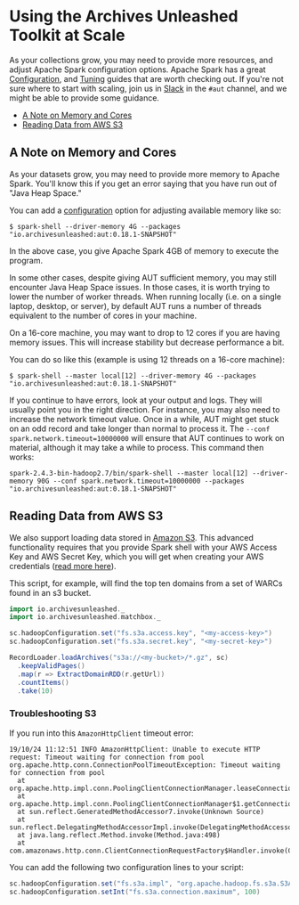 # Using the Archives Unleashed Toolkit at Scale

As your collections grow, you may need to provide more resources, and adjust Apache Spark configuration options. Apache Spark has a great [Configuration](https://spark.apache.org/docs/latest/configuration.html), and [Tuning](https://spark.apache.org/docs/latest/tuning.html) guides that are worth checking out. If you're not sure where to start with scaling, join us in [Slack](slack.archivesunleashed.org) in the `#aut` channel, and we might be able to provide some guidance.

- [A Note on Memory and Cores](#A-Note-on-Memory-and-Cores)
- [Reading Data from AWS S3](#Reading-Data-from-AWS-S3)

## A Note on Memory and Cores

As your datasets grow, you may need to provide more memory to Apache Spark. You'll know this if you get an error saying that you have run out of "Java Heap Space."

You can add a [configuration](https://spark.apache.org/docs/latest/configuration.html) option for adjusting available memory like so:

```shell
$ spark-shell --driver-memory 4G --packages "io.archivesunleashed:aut:0.18.1-SNAPSHOT"
```

In the above case, you give Apache Spark 4GB of memory to execute the program.

In some other cases, despite giving AUT sufficient memory, you may still encounter Java Heap Space issues. In those cases, it is worth trying to lower the number of worker threads. When running locally (i.e. on a single laptop, desktop, or server), by default AUT runs a number of threads equivalent to the number of cores in your machine.

On a 16-core machine, you may want to drop to 12 cores if you are having memory issues. This will increase stability but decrease performance a bit.

You can do so like this (example is using 12 threads on a 16-core machine):

```shell
$ spark-shell --master local[12] --driver-memory 4G --packages "io.archivesunleashed:aut:0.18.1-SNAPSHOT"
```

If you continue to have errors, look at your output and logs. They will usually point you in the right direction. For instance, you may also need to increase the network timeout value. Once in a while, AUT might get stuck on an odd record and take longer than normal to process it. The `--conf spark.network.timeout=10000000` will ensure that AUT continues to work on material, although it may take a while to process. This command then works:

```
spark-2.4.3-bin-hadoop2.7/bin/spark-shell --master local[12] --driver-memory 90G --conf spark.network.timeout=10000000 --packages "io.archivesunleashed:aut:0.18.1-SNAPSHOT"
```

## Reading Data from AWS S3

We also support loading data stored in [Amazon S3](https://aws.amazon.com/s3/). This advanced functionality requires that you provide Spark shell with your AWS Access Key and AWS Secret Key, which you will get when creating your AWS credentials ([read more here](https://aws.amazon.com/blogs/security/wheres-my-secret-access-key/)).

This script, for example, will find the top ten domains from a set of WARCs found in an s3 bucket.

```scala
import io.archivesunleashed._
import io.archivesunleashed.matchbox._

sc.hadoopConfiguration.set("fs.s3a.access.key", "<my-access-key>")
sc.hadoopConfiguration.set("fs.s3a.secret.key", "<my-secret-key>")

RecordLoader.loadArchives("s3a://<my-bucket>/*.gz", sc)
  .keepValidPages()
  .map(r => ExtractDomainRDD(r.getUrl))
  .countItems()
  .take(10)
```

### Troubleshooting S3 

If you run into this `AmazonHttpClient` timeout error:

```
19/10/24 11:12:51 INFO AmazonHttpClient: Unable to execute HTTP request: Timeout waiting for connection from pool
org.apache.http.conn.ConnectionPoolTimeoutException: Timeout waiting for connection from pool
  at org.apache.http.impl.conn.PoolingClientConnectionManager.leaseConnection(PoolingClientConnectionManager.java:231)
  at org.apache.http.impl.conn.PoolingClientConnectionManager$1.getConnection(PoolingClientConnectionManager.java:200)
  at sun.reflect.GeneratedMethodAccessor7.invoke(Unknown Source)
  at sun.reflect.DelegatingMethodAccessorImpl.invoke(DelegatingMethodAccessorImpl.java:43)
  at java.lang.reflect.Method.invoke(Method.java:498)
  at com.amazonaws.http.conn.ClientConnectionRequestFactory$Handler.invoke(ClientConnectionRequestFactory.java:70)
```

You can add the following two configuration lines to your script:

```scala
sc.hadoopConfiguration.set("fs.s3a.impl", "org.apache.hadoop.fs.s3a.S3AFileSystem")
sc.hadoopConfiguration.setInt("fs.s3a.connection.maximum", 100)
```
